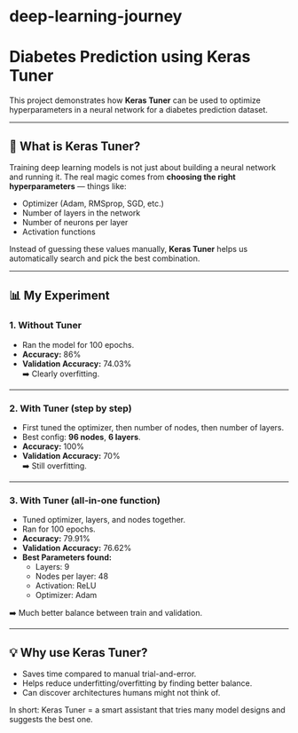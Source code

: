 # deep-learning-journey

# Diabetes Prediction using Keras Tuner

This project demonstrates how **Keras Tuner** can be used to optimize hyperparameters in a neural network for a diabetes prediction dataset.

---

## 🔎 What is Keras Tuner?
Training deep learning models is not just about building a neural network and running it. The real magic comes from **choosing the right hyperparameters** — things like:

- Optimizer (Adam, RMSprop, SGD, etc.)
- Number of layers in the network
- Number of neurons per layer
- Activation functions

Instead of guessing these values manually, **Keras Tuner** helps us automatically search and pick the best combination.

---

## 📊 My Experiment

### 1. Without Tuner
- Ran the model for 100 epochs.  
- **Accuracy:** 86%  
- **Validation Accuracy:** 74.03%  
➡️ Clearly overfitting.

---

### 2. With Tuner (step by step)
- First tuned the optimizer, then number of nodes, then number of layers.  
- Best config: **96 nodes**, **6 layers**.  
- **Accuracy:** 100%  
- **Validation Accuracy:** 70%  
➡️ Still overfitting.

---

### 3. With Tuner (all-in-one function)
- Tuned optimizer, layers, and nodes together.  
- Ran for 100 epochs.  
- **Accuracy:** 79.91%  
- **Validation Accuracy:** 76.62%  
- **Best Parameters found:**
  - Layers: 9  
  - Nodes per layer: 48  
  - Activation: ReLU  
  - Optimizer: Adam  

➡️ Much better balance between train and validation.

---

## 💡 Why use Keras Tuner?
- Saves time compared to manual trial-and-error.  
- Helps reduce underfitting/overfitting by finding better balance.  
- Can discover architectures humans might not think of.  

In short: Keras Tuner = a smart assistant that tries many model designs and suggests the best one.


